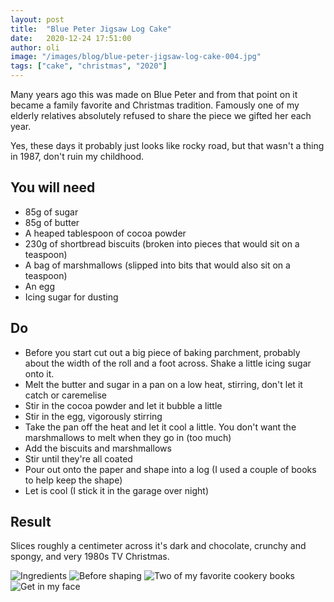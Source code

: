 ```yaml
---
layout: post
title:  "Blue Peter Jigsaw Log Cake"
date:   2020-12-24 17:51:00
author: oli
image: "/images/blog/blue-peter-jigsaw-log-cake-004.jpg"
tags: ["cake", "christmas", "2020"]
---
```


Many years ago this was made on Blue Peter and from that point on it became a family favorite and Christmas tradition.  Famously one of my elderly relatives absolutely refused to share the piece we gifted her each year.

Yes, these days it probably just looks like rocky road, but that wasn't a thing in 1987, don't ruin my childhood.


## You will need

* 85g of sugar
* 85g of butter
* A heaped tablespoon of cocoa powder
* 230g of shortbread biscuits (broken into pieces that would sit on a teaspoon)
* A bag of marshmallows (slipped into bits that would also sit on a teaspoon)
* An egg
* Icing sugar for dusting


## Do

* Before you start cut out a big piece of baking parchment, probably about the width of the roll and a foot across.  Shake a little icing sugar onto it.
* Melt the butter and sugar in a pan on a low heat, stirring, don't let it catch or caremelise
* Stir in the cocoa powder and let it bubble a little
* Stir in the egg, vigorously stirring 
* Take the pan off the heat and let it cool a little.  You don't want the marshmallows to melt when they go in (too much)
* Add the biscuits and marshmallows
* Stir until they're all coated
* Pour out onto the paper and shape into a log (I used a couple of books to help keep the shape)
* Let is cool (I stick it in the garage over night)

## Result

Slices roughly a centimeter across it's dark and chocolate, crunchy and spongy, and very 1980s TV Christmas.


![Ingredients](/images/blog/blue-peter-jigsaw-log-cake-001.jpg)
![Before shaping](/images/blog/blue-peter-jigsaw-log-cake-002.jpg)
![Two of my favorite cookery books](/images/blog/blue-peter-jigsaw-log-cake-003.jpg)
![Get in my face](/images/blog/blue-peter-jigsaw-log-cake-004.jpg)